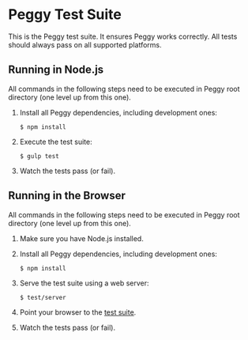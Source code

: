 Peggy Test Suite
=================

This is the Peggy test suite. It ensures Peggy works correctly. All tests
should always pass on all supported platforms.

Running in Node.js
------------------

All commands in the following steps need to be executed in Peggy root directory
(one level up from this one).

  1. Install all Peggy dependencies, including development ones:

     ```console
     $ npm install
     ```

  2. Execute the test suite:

     ```console
     $ gulp test
     ```

  3. Watch the tests pass (or fail).

Running in the Browser
----------------------

All commands in the following steps need to be executed in Peggy root directory
(one level up from this one).

  1. Make sure you have Node.js installed.

  2. Install all Peggy dependencies, including development ones:

     ```console
     $ npm install
     ```

  3. Serve the test suite using a web server:

     ```console
     $ test/server
     ```

  4. Point your browser to the [test suite](http://localhost:8000/).

  5. Watch the tests pass (or fail).
